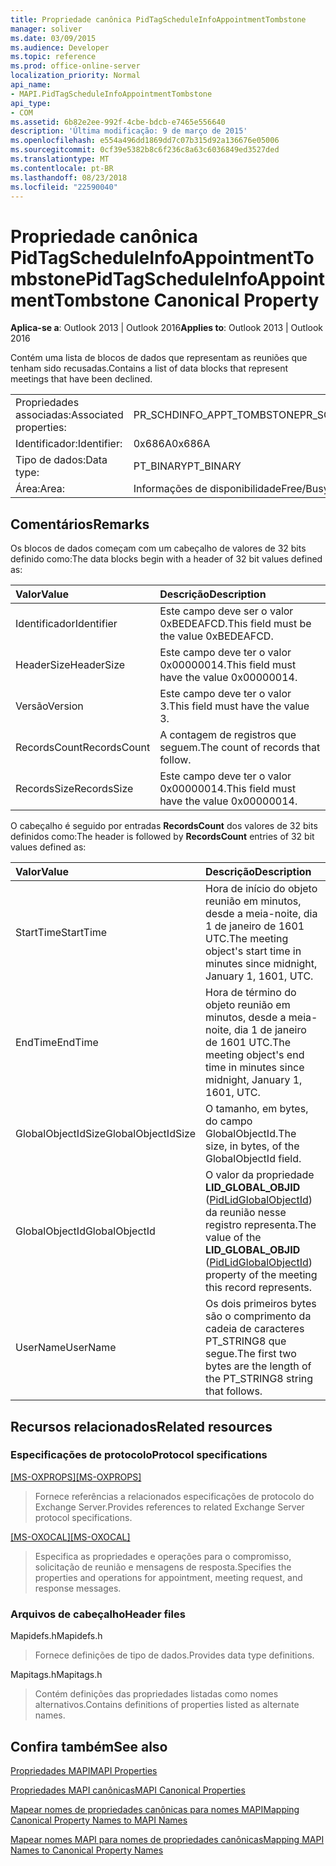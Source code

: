 ```yaml
---
title: Propriedade canônica PidTagScheduleInfoAppointmentTombstone
manager: soliver
ms.date: 03/09/2015
ms.audience: Developer
ms.topic: reference
ms.prod: office-online-server
localization_priority: Normal
api_name:
- MAPI.PidTagScheduleInfoAppointmentTombstone
api_type:
- COM
ms.assetid: 6b82e2ee-992f-4cbe-bdcb-e7465e556640
description: 'Última modificação: 9 de março de 2015'
ms.openlocfilehash: e554a496dd1869dd7c07b315d92a136676e05006
ms.sourcegitcommit: 0cf39e5382b8c6f236c8a63c6036849ed3527ded
ms.translationtype: MT
ms.contentlocale: pt-BR
ms.lasthandoff: 08/23/2018
ms.locfileid: "22590040"
---
```

# <a name="pidtagscheduleinfoappointmenttombstone-canonical-property"></a><span data-ttu-id="fa351-103">Propriedade canônica PidTagScheduleInfoAppointmentTombstone</span><span class="sxs-lookup"><span data-stu-id="fa351-103">PidTagScheduleInfoAppointmentTombstone Canonical Property</span></span>

  
  
<span data-ttu-id="fa351-104">**Aplica-se a**: Outlook 2013 | Outlook 2016</span><span class="sxs-lookup"><span data-stu-id="fa351-104">**Applies to**: Outlook 2013 | Outlook 2016</span></span> 
  
<span data-ttu-id="fa351-105">Contém uma lista de blocos de dados que representam as reuniões que tenham sido recusadas.</span><span class="sxs-lookup"><span data-stu-id="fa351-105">Contains a list of data blocks that represent meetings that have been declined.</span></span>
  
|||
|:-----|:-----|
|<span data-ttu-id="fa351-106">Propriedades associadas:</span><span class="sxs-lookup"><span data-stu-id="fa351-106">Associated properties:</span></span>  <br/> |<span data-ttu-id="fa351-107">PR_SCHDINFO_APPT_TOMBSTONE</span><span class="sxs-lookup"><span data-stu-id="fa351-107">PR_SCHDINFO_APPT_TOMBSTONE</span></span>  <br/> |
|<span data-ttu-id="fa351-108">Identificador:</span><span class="sxs-lookup"><span data-stu-id="fa351-108">Identifier:</span></span>  <br/> |<span data-ttu-id="fa351-109">0x686A</span><span class="sxs-lookup"><span data-stu-id="fa351-109">0x686A</span></span>  <br/> |
|<span data-ttu-id="fa351-110">Tipo de dados:</span><span class="sxs-lookup"><span data-stu-id="fa351-110">Data type:</span></span>  <br/> |<span data-ttu-id="fa351-111">PT_BINARY</span><span class="sxs-lookup"><span data-stu-id="fa351-111">PT_BINARY</span></span>  <br/> |
|<span data-ttu-id="fa351-112">Área:</span><span class="sxs-lookup"><span data-stu-id="fa351-112">Area:</span></span>  <br/> |<span data-ttu-id="fa351-113">Informações de disponibilidade</span><span class="sxs-lookup"><span data-stu-id="fa351-113">Free/Busy</span></span>  <br/> |
   
## <a name="remarks"></a><span data-ttu-id="fa351-114">Comentários</span><span class="sxs-lookup"><span data-stu-id="fa351-114">Remarks</span></span>

<span data-ttu-id="fa351-115">Os blocos de dados começam com um cabeçalho de valores de 32 bits definido como:</span><span class="sxs-lookup"><span data-stu-id="fa351-115">The data blocks begin with a header of 32 bit values defined as:</span></span>
  
|<span data-ttu-id="fa351-116">**Valor**</span><span class="sxs-lookup"><span data-stu-id="fa351-116">**Value**</span></span>|<span data-ttu-id="fa351-117">**Descrição**</span><span class="sxs-lookup"><span data-stu-id="fa351-117">**Description**</span></span>|
|:-----|:-----|
|<span data-ttu-id="fa351-118">Identificador</span><span class="sxs-lookup"><span data-stu-id="fa351-118">Identifier</span></span>  <br/> |<span data-ttu-id="fa351-119">Este campo deve ser o valor 0xBEDEAFCD.</span><span class="sxs-lookup"><span data-stu-id="fa351-119">This field must be the value 0xBEDEAFCD.</span></span>  <br/> |
|<span data-ttu-id="fa351-120">HeaderSize</span><span class="sxs-lookup"><span data-stu-id="fa351-120">HeaderSize</span></span>  <br/> |<span data-ttu-id="fa351-121">Este campo deve ter o valor 0x00000014.</span><span class="sxs-lookup"><span data-stu-id="fa351-121">This field must have the value 0x00000014.</span></span>  <br/> |
|<span data-ttu-id="fa351-122">Versão</span><span class="sxs-lookup"><span data-stu-id="fa351-122">Version</span></span>  <br/> |<span data-ttu-id="fa351-123">Este campo deve ter o valor 3.</span><span class="sxs-lookup"><span data-stu-id="fa351-123">This field must have the value 3.</span></span>  <br/> |
|<span data-ttu-id="fa351-124">RecordsCount</span><span class="sxs-lookup"><span data-stu-id="fa351-124">RecordsCount</span></span>  <br/> |<span data-ttu-id="fa351-125">A contagem de registros que seguem.</span><span class="sxs-lookup"><span data-stu-id="fa351-125">The count of records that follow.</span></span>  <br/> |
|<span data-ttu-id="fa351-126">RecordsSize</span><span class="sxs-lookup"><span data-stu-id="fa351-126">RecordsSize</span></span>  <br/> |<span data-ttu-id="fa351-127">Este campo deve ter o valor 0x00000014.</span><span class="sxs-lookup"><span data-stu-id="fa351-127">This field must have the value 0x00000014.</span></span>  <br/> |
   
<span data-ttu-id="fa351-128">O cabeçalho é seguido por entradas **RecordsCount** dos valores de 32 bits definidos como:</span><span class="sxs-lookup"><span data-stu-id="fa351-128">The header is followed by **RecordsCount** entries of 32 bit values defined as:</span></span> 
  
|<span data-ttu-id="fa351-129">**Valor**</span><span class="sxs-lookup"><span data-stu-id="fa351-129">**Value**</span></span>|<span data-ttu-id="fa351-130">**Descrição**</span><span class="sxs-lookup"><span data-stu-id="fa351-130">**Description**</span></span>|
|:-----|:-----|
|<span data-ttu-id="fa351-131">StartTime</span><span class="sxs-lookup"><span data-stu-id="fa351-131">StartTime</span></span>  <br/> |<span data-ttu-id="fa351-132">Hora de início do objeto reunião em minutos, desde a meia-noite, dia 1 de janeiro de 1601 UTC.</span><span class="sxs-lookup"><span data-stu-id="fa351-132">The meeting object's start time in minutes since midnight, January 1, 1601, UTC.</span></span>  <br/> |
|<span data-ttu-id="fa351-133">EndTime</span><span class="sxs-lookup"><span data-stu-id="fa351-133">EndTime</span></span>  <br/> |<span data-ttu-id="fa351-134">Hora de término do objeto reunião em minutos, desde a meia-noite, dia 1 de janeiro de 1601 UTC.</span><span class="sxs-lookup"><span data-stu-id="fa351-134">The meeting object's end time in minutes since midnight, January 1, 1601, UTC.</span></span>  <br/> |
|<span data-ttu-id="fa351-135">GlobalObjectIdSize</span><span class="sxs-lookup"><span data-stu-id="fa351-135">GlobalObjectIdSize</span></span>  <br/> |<span data-ttu-id="fa351-136">O tamanho, em bytes, do campo GlobalObjectId.</span><span class="sxs-lookup"><span data-stu-id="fa351-136">The size, in bytes, of the GlobalObjectId field.</span></span>  <br/> |
|<span data-ttu-id="fa351-137">GlobalObjectId</span><span class="sxs-lookup"><span data-stu-id="fa351-137">GlobalObjectId</span></span>  <br/> |<span data-ttu-id="fa351-138">O valor da propriedade **LID_GLOBAL_OBJID** ([PidLidGlobalObjectId](pidlidglobalobjectid-canonical-property.md)) da reunião nesse registro representa.</span><span class="sxs-lookup"><span data-stu-id="fa351-138">The value of the **LID_GLOBAL_OBJID** ([PidLidGlobalObjectId](pidlidglobalobjectid-canonical-property.md)) property of the meeting this record represents.</span></span>  <br/> |
|<span data-ttu-id="fa351-139">UserName</span><span class="sxs-lookup"><span data-stu-id="fa351-139">UserName</span></span>  <br/> |<span data-ttu-id="fa351-140">Os dois primeiros bytes são o comprimento da cadeia de caracteres PT_STRING8 que segue.</span><span class="sxs-lookup"><span data-stu-id="fa351-140">The first two bytes are the length of the PT_STRING8 string that follows.</span></span>  <br/> |
   
## <a name="related-resources"></a><span data-ttu-id="fa351-141">Recursos relacionados</span><span class="sxs-lookup"><span data-stu-id="fa351-141">Related resources</span></span>

### <a name="protocol-specifications"></a><span data-ttu-id="fa351-142">Especificações de protocolo</span><span class="sxs-lookup"><span data-stu-id="fa351-142">Protocol specifications</span></span>

<span data-ttu-id="fa351-143">[[MS-OXPROPS]](http://msdn.microsoft.com/library/f6ab1613-aefe-447d-a49c-18217230b148%28Office.15%29.aspx)</span><span class="sxs-lookup"><span data-stu-id="fa351-143">[[MS-OXPROPS]](http://msdn.microsoft.com/library/f6ab1613-aefe-447d-a49c-18217230b148%28Office.15%29.aspx)</span></span>
  
> <span data-ttu-id="fa351-144">Fornece referências a relacionados especificações de protocolo do Exchange Server.</span><span class="sxs-lookup"><span data-stu-id="fa351-144">Provides references to related Exchange Server protocol specifications.</span></span>
    
<span data-ttu-id="fa351-145">[[MS-OXOCAL]](http://msdn.microsoft.com/library/09861fde-c8e4-4028-9346-e7c214cfdba1%28Office.15%29.aspx)</span><span class="sxs-lookup"><span data-stu-id="fa351-145">[[MS-OXOCAL]](http://msdn.microsoft.com/library/09861fde-c8e4-4028-9346-e7c214cfdba1%28Office.15%29.aspx)</span></span>
  
> <span data-ttu-id="fa351-146">Especifica as propriedades e operações para o compromisso, solicitação de reunião e mensagens de resposta.</span><span class="sxs-lookup"><span data-stu-id="fa351-146">Specifies the properties and operations for appointment, meeting request, and response messages.</span></span>
    
### <a name="header-files"></a><span data-ttu-id="fa351-147">Arquivos de cabeçalho</span><span class="sxs-lookup"><span data-stu-id="fa351-147">Header files</span></span>

<span data-ttu-id="fa351-148">Mapidefs.h</span><span class="sxs-lookup"><span data-stu-id="fa351-148">Mapidefs.h</span></span>
  
> <span data-ttu-id="fa351-149">Fornece definições de tipo de dados.</span><span class="sxs-lookup"><span data-stu-id="fa351-149">Provides data type definitions.</span></span>
    
<span data-ttu-id="fa351-150">Mapitags.h</span><span class="sxs-lookup"><span data-stu-id="fa351-150">Mapitags.h</span></span>
  
> <span data-ttu-id="fa351-151">Contém definições das propriedades listadas como nomes alternativos.</span><span class="sxs-lookup"><span data-stu-id="fa351-151">Contains definitions of properties listed as alternate names.</span></span>
    
## <a name="see-also"></a><span data-ttu-id="fa351-152">Confira também</span><span class="sxs-lookup"><span data-stu-id="fa351-152">See also</span></span>



[<span data-ttu-id="fa351-153">Propriedades MAPI</span><span class="sxs-lookup"><span data-stu-id="fa351-153">MAPI Properties</span></span>](mapi-properties.md)
  
[<span data-ttu-id="fa351-154">Propriedades MAPI canônicas</span><span class="sxs-lookup"><span data-stu-id="fa351-154">MAPI Canonical Properties</span></span>](mapi-canonical-properties.md)
  
[<span data-ttu-id="fa351-155">Mapear nomes de propriedades canônicas para nomes MAPI</span><span class="sxs-lookup"><span data-stu-id="fa351-155">Mapping Canonical Property Names to MAPI Names</span></span>](mapping-canonical-property-names-to-mapi-names.md)
  
[<span data-ttu-id="fa351-156">Mapear nomes MAPI para nomes de propriedades canônicas</span><span class="sxs-lookup"><span data-stu-id="fa351-156">Mapping MAPI Names to Canonical Property Names</span></span>](mapping-mapi-names-to-canonical-property-names.md)

